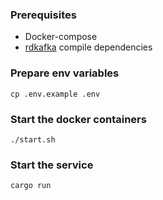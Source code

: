 ### Prerequisites

* Docker-compose
* [rdkafka](https://github.com/fede1024/rust-rdkafka#installation) compile dependencies

### Prepare env variables

```
cp .env.example .env
```

### Start the docker containers

```
./start.sh
```

### Start the service

```
cargo run
```
